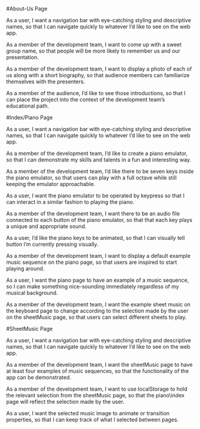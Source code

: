 #About-Us Page

As a user, I want a navigation bar with eye-catching styling and descriptive names, so that I can navigate quickly to whatever I’d like to see on the web app.

As a member of the development team, I want to come up with a sweet group name, so that people will be more likely to remember us and our presentation.

As a member of the development team, I want to display a photo of each of us along with a short biography, so that audience members can familiarize themselves with the presenters.

As a member of the audience, I’d like to see those introductions, so that I can place the project into the context of the development team’s educational path.

#Index/Piano Page

As a user, I want a navigation bar with eye-catching styling and descriptive names, so that I can navigate quickly to whatever I’d like to see on the web app.

As a member of the development team, I’d like to create a piano emulator, so that I can demonstrate my skills and talents in a fun and interesting way.

As a member of the development team, I’d like there to be seven keys inside the piano emulator, so that users can play with a full octave while still keeping the emulator approachable.

As a user, I want the piano emulator to be operated by keypress so that I can interact in a similar fashion to playing the piano.

As a member of the development team, I want there to be an audio file connected to each button of the piano emulator, so that that each key plays a unique and appropriate sound.

As a user, I’d like the piano keys to be animated, so that I can visually tell button I’m currently pressing visually.

As a member of the development team, I want to display a default example music sequence on the piano page, so that users are inspired to start playing around.

As a user, I want the piano page to have an example of a music sequence, so I can make something nice-sounding immediately regardless of my musical background.

As a member of the development team, I want the example sheet music on the keyboard page to change according to the selection made by the user on the sheetMusic page, so that users can select different sheets to play.

#SheetMusic Page

As a user, I want a navigation bar with eye-catching styling and descriptive names, so that I can navigate quickly to whatever I’d like to see on the web app.

As a member of the development team, I want the sheetMusic page to have at least four examples of music sequences, so that the functionality of the app can be demonstrated.

As a member of the development team, I want to use localStorage to hold the relevant selection from the sheetMusic page, so that the piano\index page will reflect the selection made by the user.

As a user, I want the selected music image to animate or transition properties, so that I can keep track of what I selected between pages.